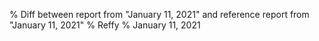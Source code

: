 % Diff between report from "January 11, 2021" and reference report from "January 11, 2021"
% Reffy
% January 11, 2021

